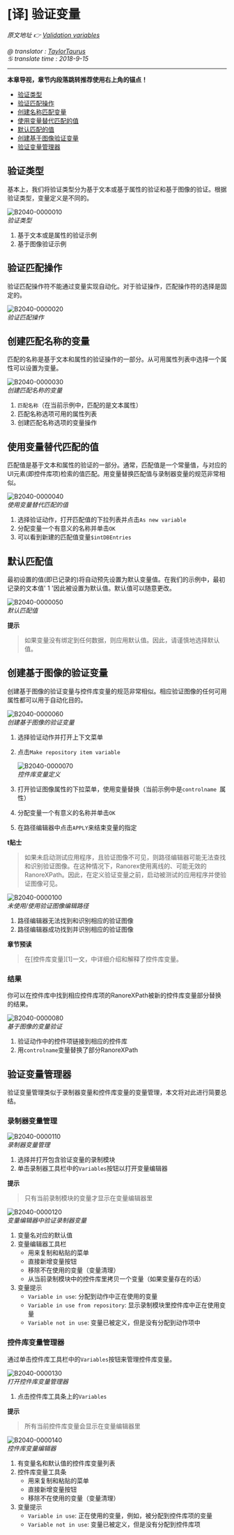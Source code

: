 # [译] 验证变量

*原文地址 👉 [Validation variables][0]*

*@ translator : [TaylorTaurus](https://github.com/taylortaurus)*    
*♋ translate time : 2018-9-15*    

---

**本章导视，章节内段落跳转推荐使用右上角的锚点！**

- [验证类型](#验证类型)
- [验证匹配操作](#验证匹配操作)
- [创建名称匹配变量](#创建名称匹配变量)
- [使用变量替代匹配的值](#录制器变量管理)
- [默认匹配的值](#录制器变量管理)
- [创建基于图像验证变量](#录制器变量管理)
- [验证变量管理器](验证变量管理器)

## 验证类型

基本上，我们将验证类型分为基于文本或基于属性的验证和基于图像的验证。根据验证类型，变量定义是不同的。

![B2040-0000010](https://gitee.com/taylortaurus/RX_UserGuide_GitBook_Picbed/raw/raw/master/VariablesAndParameters/B2040-0000010.png)  
*验证类型*  

1. 基于文本或是属性的验证示例
2. 基于图像验证示例

## 验证匹配操作

验证匹配操作符不能通过变量实现自动化。对于验证操作，匹配操作符的选择是固定的。

![B2040-0000020](https://gitee.com/taylortaurus/RX_UserGuide_GitBook_Picbed/raw/master/VariablesAndParameters/B2040-0000020.png)  
*验证匹配操作*

## 创建匹配名称的变量

匹配的名称是基于文本和属性的验证操作的一部分。从可用属性列表中选择一个属性可以设置为变量。

![B2040-0000030](https://gitee.com/taylortaurus/RX_UserGuide_GitBook_Picbed/raw/master/VariablesAndParameters/B2040-0000030.png)  
*创建匹配名称的变量*  

1. `匹配名称`（在当前示例中，匹配的是文本属性） 
2. 匹配名称选项可用的属性列表
3. 创建匹配名称选项的变量操作

## 使用变量替代匹配的值

匹配值是基于文本和属性的验证的一部分。通常，匹配值是一个常量值，与对应的UI元素(即控件库项)检索的值匹配。用变量替换匹配值与录制器变量的规范非常相似。

![B2040-0000040](https://gitee.com/taylortaurus/RX_UserGuide_GitBook_Picbed/raw/master/VariablesAndParameters/B2040-0000040.png)  
*使用变量替代匹配的值*  

1. 选择验证动作，打开匹配值的下拉列表并点击`As new variable`
2. 分配变量一个有意义的名称并单击`OK`
3. 可以看到新建的匹配值变量`$intDBEntries`  

## 默认匹配值

最初设置的值(即已记录的)将自动预先设置为默认变量值。在我们的示例中，最初记录的文本值' 1 '因此被设置为默认值。默认值可以随意更改。

![B2040-0000050](https://gitee.com/taylortaurus/RX_UserGuide_GitBook_Picbed/raw/master/VariablesAndParameters/B2040-0000050.png)  
*默认匹配值*  

**提示** 
> 如果变量没有绑定到任何数据，则应用默认值。因此，请谨慎地选择默认值。

## 创建基于图像的验证变量

创建基于图像的验证变量与控件库变量的规范非常相似。相应验证图像的任何可用属性都可以用于自动化目的。

![B2040-0000060](https://gitee.com/taylortaurus/RX_UserGuide_GitBook_Picbed/raw/master/VariablesAndParameters/B2040-0000060.png)  
*创建基于图像的验证变量*  

1. 选择验证动作并打开上下文菜单
2. 点击`Make repository item variable`  

    ![B2040-0000070](https://gitee.com/taylortaurus/RX_UserGuide_GitBook_Picbed/raw/master/VariablesAndParameters/B2040-0000070.png)  
    *控件库变量定义*  

3. 打开验证图像属性的下拉菜单，使用变量替换（当前示例中是`controlname `属性）  
4. 分配变量一个有意义的名称并单击`OK`
5. 在路径编辑器中点击`APPLY`来结束变量的指定

**t贴士**  
> 如果未启动测试应用程序，且验证图像不可见，则路径编辑器可能无法查找和识别验证图像。在这种情况下，Ranorex使用离线的、可能无效的RanoreXPath。因此，在定义验证变量之前，启动被测试的应用程序并使验证图像可见。

![B2040-0000100](https://gitee.com/taylortaurus/RX_UserGuide_GitBook_Picbed/raw/master/VariablesAndParameters/B2040-0000100.png)  
*未使用/使用验证图像编辑路径*  

1. 路径编辑器无法找到和识别相应的验证图像
2. 路径编辑器成功找到并识别相应的验证图像


**章节预读**  
> 在[控件库变量][1]一文，中详细介绍和解释了控件库变量。  


### 结果

你可以在控件库中找到相应控件库项的RanoreXPath被新的控件库变量部分替换的结果。

![B2040-0000080](https://gitee.com/taylortaurus/RX_UserGuide_GitBook_Picbed/raw/master/VariablesAndParameters/B2040-0000080.png)  
*基于图像的变量验证*  

1. 验证动作中的控件项链接到相应的控件库
2. 用`controlname`变量替换了部分RanoreXPath

## 验证变量管理器

验证变量管理类似于录制器变量和控件库变量的变量管理，本文将对此进行简要总结。


### 录制器变量管理

![B2040-0000110](https://gitee.com/taylortaurus/RX_UserGuide_GitBook_Picbed/raw/master/VariablesAndParameters/B2040-0000110.png)  
*录制器变量管理*  

1. 选择并打开包含验证变量的录制模块
2. 单击录制器工具栏中的`Variables`按钮以打开变量编辑器

**提示**  
> 只有当前录制模块的变量才显示在变量编辑器里  

![B2040-0000120](https://gitee.com/taylortaurus/RX_UserGuide_GitBook_Picbed/raw/master/VariablesAndParameters/B2040-0000120.png)  
*变量编辑器中验证录制器变量*  

1. 变量名对应的默认值
2. 变量编辑器工具栏 
    - 用来复制和粘贴的菜单
    - 直接新增变量按钮
    - 移除不在使用的变量（变量清理） 
    - 从当前录制模块中的控件库里拷贝一个变量（如果变量存在的话）
3. 变量提示
    -  `Variable in use`: 分配到动作中正在使用的变量
    -  `Variable in use from repository`: 显示录制模块里控件库中正在使用变量
    -  `Variable not in use`: 变量已被定义，但是没有分配到动作项中 

### 控件库变量管理器

通过单击控件库工具栏中的`Variables`按钮来管理控件库变量。

![B2040-0000130](https://gitee.com/taylortaurus/RX_UserGuide_GitBook_Picbed/raw/master/VariablesAndParameters/B2040-0000130.png)  
*打开控件库变量管理器*  

1. 点击控件库工具条上的`Variables`  

**提示** 
> 所有当前控件库变量会显示在变量编辑器里

![B2040-0000140](https://gitee.com/taylortaurus/RX_UserGuide_GitBook_Picbed/raw/master/VariablesAndParameters/B2040-0000140.png)  
*控件库变量编辑器*  

1. 有变量名和默认值的控件库变量列表
2. 控件库变量工具条
    - 用来复制和粘贴的菜单
    - 直接新增变量按钮
    - 移除不在使用的变量（变量清理）
3. 变量提示
    -  `Variable in use`: 正在使用的变量，例如，被分配到控件库项的变量
    -  `Variable not in use`: 变量已被定义，但是没有分配到控件库项  

[0]: https://www.ranorex.com/help/latest/ranorex-studio-advanced/variables-parameter/validation-variables/
